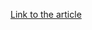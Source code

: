 [Link to the article](https://cybersecuritynews.com/north-korean-hackers-russian-missile-military/)
